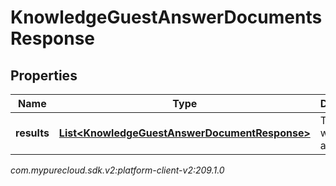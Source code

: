 # KnowledgeGuestAnswerDocumentsResponse


## Properties

| Name | Type | Description | Notes |
| ------------ | ------------- | ------------- | ------------- |
| **results** | [**List&lt;KnowledgeGuestAnswerDocumentResponse&gt;**](KnowledgeGuestAnswerDocumentResponse) | The results with answers. |  [optional] |




_com.mypurecloud.sdk.v2:platform-client-v2:209.1.0_

